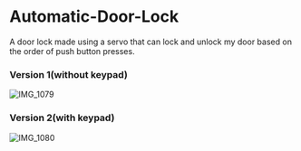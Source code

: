 # Automatic-Door-Lock
A door lock made using a servo that can lock and unlock my door based on the order of push button presses.

### Version 1(without keypad)
![IMG_1079](https://github.com/NateTheGreat7117/Automatic-Door-Lock/assets/71854770/c28536d2-1839-4f43-8c52-91ca05f06a58)

### Version 2(with keypad)
![IMG_1080](https://github.com/NateTheGreat7117/Automatic-Door-Lock/assets/71854770/69da7fdf-791c-467b-9fb7-d5b32b66335f)
